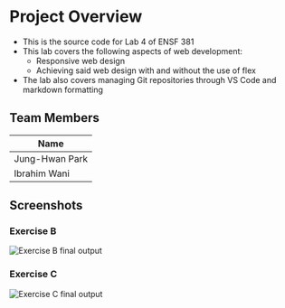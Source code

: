 # Project Overview
* This is the source code for Lab 4 of ENSF 381
* This lab covers the following aspects of web development: 
    * Responsive web design
    * Achieving said web design with and without the use of flex
* The lab also covers managing Git repositories through VS Code and markdown formatting

## Team Members
| Name |
|--------|
| Jung-Hwan Park |
| Ibrahim Wani |

## Screenshots
### Exercise B
![Exercise B final output](./ExerciseB.gif)

### Exercise C
![Exercise C final output](./ExerciseC.gif)
